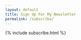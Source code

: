 ```yaml
---
layout: default
title: Sign Up For My Newsletter
permalink: /subscribe/
---
```

{% include subscribe.html %}
